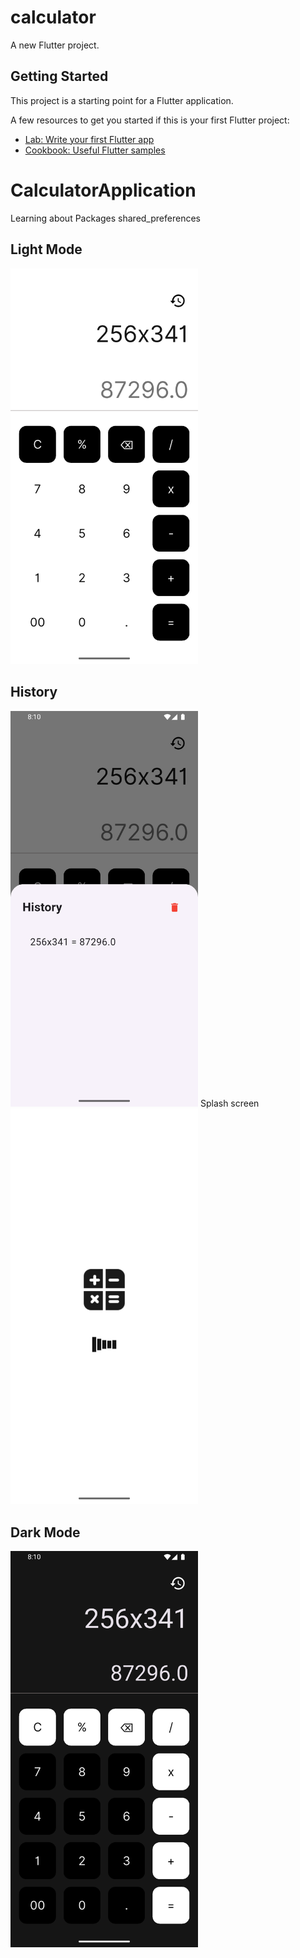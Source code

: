 # calculator

A new Flutter project.

## Getting Started

This project is a starting point for a Flutter application.

A few resources to get you started if this is your first Flutter project:

- [Lab: Write your first Flutter app](https://docs.flutter.dev/get-started/codelab)
- [Cookbook: Useful Flutter samples](https://docs.flutter.dev/cookbook)

# CalculatorApplication
Learning about Packages shared_preferences

## Light Mode
<img src="https://github.com/AmirNori-Flutter/CalculatorApplication/blob/main/assets/Pictures/2.png" width="300"/>
<h2>History</h2>
<img src="https://github.com/AmirNori-Flutter/CalculatorApplication/blob/main/assets/Pictures/3.png" width="300"/>
Splash screen
<img src="https://github.com/AmirNori-Flutter/CalculatorApplication/blob/main/assets/Pictures/1.png" width="300"/>

## Dark Mode
<img src="https://github.com/AmirNori-Flutter/CalculatorApplication/blob/main/assets/Pictures/4.png" width="300"/>

